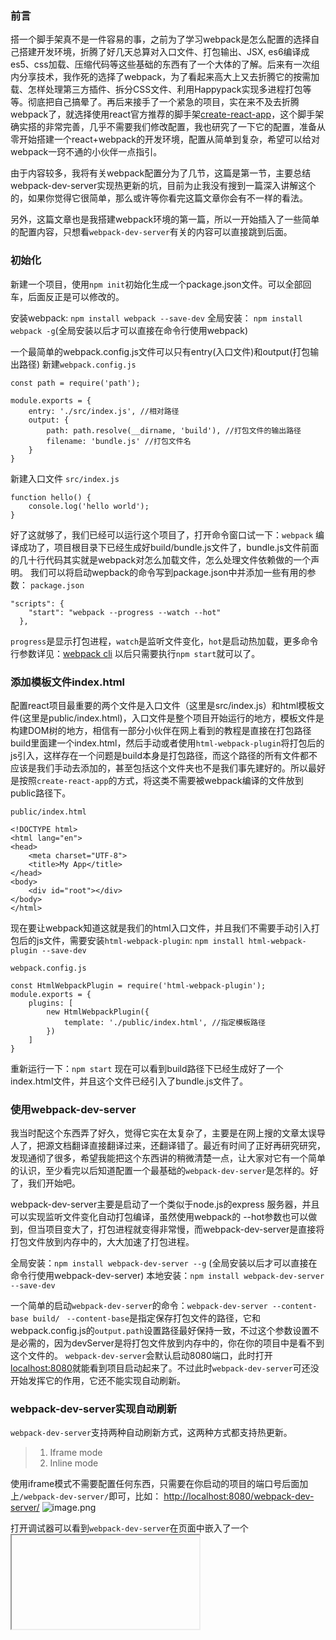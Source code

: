 ### 前言
搭一个脚手架真不是一件容易的事，之前为了学习webpack是怎么配置的选择自己搭建开发环境，折腾了好几天总算对入口文件、打包输出、JSX, es6编译成es5、css加载、压缩代码等这些基础的东西有了一个大体的了解。后来有一次组内分享技术，我作死的选择了webpack，为了看起来高大上又去折腾它的按需加载、怎样处理第三方插件、拆分CSS文件、利用Happypack实现多进程打包等等。彻底把自己搞晕了。再后来接手了一个紧急的项目，实在来不及去折腾webpack了，就选择使用react官方推荐的脚手架[create-react-app](https://github.com/facebookincubator/create-react-app)，这个脚手架确实搭的非常完善，几乎不需要我们修改配置，我也研究了一下它的配置，准备从零开始搭建一个react+webpack的开发环境，配置从简单到复杂，希望可以给对webpack一窍不通的小伙伴一点指引。

由于内容较多，我将有关webpack配置分为了几节，这篇是第一节，主要总结webpack-dev-server实现热更新的坑，目前为止我没有搜到一篇深入讲解这个的，如果你觉得它很简单，那么或许等你看完这篇文章你会有不一样的看法。

另外，这篇文章也是我搭建webpack环境的第一篇，所以一开始插入了一些简单的配置内容，只想看`webpack-dev-server`有关的内容可以直接跳到后面。
### 初始化
新建一个项目，使用`npm init`初始化生成一个package.json文件。可以全部回车，后面反正是可以修改的。

安装webpack: `npm install webpack --save-dev`
全局安装： `npm install webpack -g`(全局安装以后才可以直接在命令行使用webpack)

一个最简单的webpack.config.js文件可以只有entry(入口文件)和output(打包输出路径)
新建`webpack.config.js`
```
const path = require('path');

module.exports = {
    entry: './src/index.js', //相对路径
    output: {
        path: path.resolve(__dirname, 'build'), //打包文件的输出路径
        filename: 'bundle.js' //打包文件名
    }
}
```
新建入口文件 `src/index.js`
```
function hello() {
    console.log('hello world');
}
```
好了这就够了，我们已经可以运行这个项目了，打开命令窗口试一下：`webpack`
编译成功了，项目根目录下已经生成好build/bundle.js文件了，bundle.js文件前面的几十行代码其实就是webpack对怎么加载文件，怎么处理文件依赖做的一个声明。
我们可以将启动wepback的命令写到package.json中并添加一些有用的参数：
`package.json`
```
"scripts": {
    "start": "webpack --progress --watch --hot"
  },
```
`progress`是显示打包进程，`watch`是监听文件变化，`hot`是启动热加载，更多命令行参数详见：[webpack cli](https://webpack.js.org/api/cli/)
以后只需要执行`npm start`就可以了。
### 添加模板文件index.html
配置react项目最重要的两个文件是入口文件（这里是src/index.js）和html模板文件(这里是public/index.html)，入口文件是整个项目开始运行的地方，模板文件是构建DOM树的地方，相信有一部分小伙伴在网上看到的教程是直接在打包路径build里面建一个index.html，然后手动或者使用`html-webpack-plugin`将打包后的js引入，这样存在一个问题是build本身是打包路径，而这个路径的所有文件都不应该是我们手动去添加的，甚至包括这个文件夹也不是我们事先建好的。所以最好是按照`create-react-app`的方式，将这类不需要被webpack编译的文件放到public路径下。

`public/index.html`
```
<!DOCTYPE html>
<html lang="en">
<head>
    <meta charset="UTF-8">
    <title>My App</title>
</head>
<body>
    <div id="root"></div>
</body>
</html>
```
现在要让webpack知道这就是我们的html入口文件，并且我们不需要手动引入打包后的js文件，需要安装`html-webpack-plugin`:
`npm install html-webpack-plugin --save-dev`

`webpack.config.js`
```
const HtmlWebpackPlugin = require('html-webpack-plugin');
module.exports = {
    plugins: [
        new HtmlWebpackPlugin({
            template: './public/index.html', //指定模板路径
        })
    ]
}
```
重新运行一下：`npm start`
现在可以看到build路径下已经生成好了一个index.html文件，并且这个文件已经引入了bundle.js文件了。

### 使用webpack-dev-server
我当时配这个东西弄了好久，觉得它实在太复杂了，主要是在网上搜的文章太误导人了，把源文档翻译直接翻译过来，还翻译错了。最近有时间了正好再研究研究，发现通彻了很多，希望我能把这个东西讲的稍微清楚一点，让大家对它有一个简单的认识，至少看完以后知道配置一个最基础的`webpack-dev-server`是怎样的。好了，我们开始吧。

webpack-dev-server主要是启动了一个类似于node.js的express 服务器，并且可以实现监听文件变化自动打包编译，虽然使用webpack的 --hot参数也可以做到，但当项目变大了，打包进程就变得非常慢，而webpack-dev-server是直接将打包文件放到内存中的，大大加速了打包进程。

全局安装：`npm install webpack-dev-server --g` (全局安装以后才可以直接在命令行使用webpack-dev-server)
本地安装：`npm install webpack-dev-server --save-dev`

一个简单的启动`webpack-dev-server`的命令：`webpack-dev-server --content-base build/` 
` --content-base`是指定保存打包文件的路径，它和webpack.config.js的`output.path`设置路径最好保持一致，不过这个参数设置不是必需的，因为devServer是将打包文件放到内存中的，你在你的项目中是看不到这个文件的。
`webpack-dev-server`会默认启动8080端口，此时打开[localhost:8080](localhost:8080)就能看到项目启动起来了。不过此时`webpack-dev-server`可还没开始发挥它的作用，它还不能实现自动刷新。

### webpack-dev-server实现自动刷新
`webpack-dev-server`支持两种自动刷新方式，这两种方式都支持热更新。
> 1.  Iframe mode 
> 2.  Inline mode

使用iframe模式不需要配置任何东西，只需要在你启动的项目的端口号后面加上`/webpack-dev-server/`即可，比如：
[http://localhost:8080/webpack-dev-server/](http://localhost:8080/webpack-dev-server/)
![image.png](http://upload-images.jianshu.io/upload_images/5807862-6c27c825f4e706f2.png?imageMogr2/auto-orient/strip%7CimageView2/2/w/1240)

打开调试器可以看到`webpack-dev-server`在页面中嵌入了一个<iframe>标签来实现热更新，具体原理我还没去研究，有兴趣的小伙伴可以自行搜索。此时试着更改`src/index.js`发现页面已经可以自动刷新了。

inline模式实在是个磨人的小妖精，[官方文档](http://webpack.github.io/docs/webpack-dev-server.html)有关Inline mode的使用说明比较少，而且还极容易误导人，再加上网上很多自己都没搞清楚`webpack-dev-server`的博主的文章，就更容易让人懵逼了。

**误导一：inline模式的HTML方式和Node.js方式都需要配置参数`inline`才能生效。**

文档把HTML方式和Node.js方式都称为inline模式，以至于很多人都误解了这两种用法，但是文档里有这么一句话：
> Inline mode with Node.js API
There is no inline: true flag in the webpack-dev-server configuration, because the webpack-dev-server module has no access to the webpack configuration. 

意思是使用Node.js方式是没有inline这个参数的，这里的inline模式其实就是三种配置方式，三选一就行。
- 在webpack.config.js里面配置
```
module.exports = {
  ...
  devServer: {
    inline: true,
  },
}
```
- 在HTML里面添加`<script src="http://localhost:8080/webpack-dev-server.js"></script>`
- 在node.js的配置文件里面配置(以下摘自官网，后面我会详解这个配置)
```
var config = require("./webpack.config.js");
config.entry.app.unshift("webpack-dev-server/client?http://localhost:8080/");
var compiler = webpack(config);
var server = new WebpackDevServer(compiler, {...});
server.listen(8080);
```
**误导二：需要在entry属性里添加`webpack-dev-server/client?http://«path»:«port»/`**

这个误解应该来自于别的博客，我搜了很多文章都在entry里加了这句话，如果是开启热更新还会加`webpack/hot/dev-server`。这一点[官网](http://webpack.github.io/docs/webpack-dev-server.html)解释的非常清楚，由于采用Node.js配置，webpack-dev-server模块无法读取webpack的配置，所以用户必须手动去webpack.config.js的entry指定webpack-dev-server客户端入口。意思是只有采用Node.js方式才会需要添加这句话，而且，我们并不需要去污染webpack.config.js文件，而是将这句代码写在Node.js 的配置文件里：
```
config.entry.app.unshift("webpack-dev-server/client?http://localhost:8080/");
```
`config.entry`就是`webpack.config.js`的entry, entry是一个数组，这里要注意一下你自己的entry配置，如果是
```
entry: [
    path.resolve(__dirname, './src/index.js')
],
```
那你应该写成：
`config.entry.unshift("webpack-dev-server/client?http://localhost:8080/");`

**还懵逼吗？那我再多说两句**
以上这些乱七八糟的配置估计把你都看晕了吧，我再梳理一下有关inline模式的东西，HTML方式最简单，在`index.html`页面里添加一个<script>标签就行了，如果不想用Node.js配置，直接用`webpack-dev-server`，那么配置参数可以写在`webpack.config.js`的`devServer`里面，或者直接写在命令行里面，具体写法参考[https://webpack.js.org/configuration/dev-server/](https://webpack.js.org/configuration/dev-server/)，它会注明哪些参数是只能用于CLI（命令行）的。此时启动项目：
```
"scripts": {
    "start": "webpack-dev-server 你的启动参数可以写在这里也可以写在devServer里"
  },
```
如果使用Node.js方式，那么即使你配置了`devServer`也会被忽略，真正起作用的应该是Node.js的`server.js`文件，这个文件作为配置文件放在根目录下。
此时启动项目：
```
"scripts": {
    "start": "node server.js"
  },
```
### webpack-dev-server实现热更新(HMR)
> 注：以下配置都是针对inline模式，官方也只提了inline模式的配置方式。

热更新可以做到在不刷新浏览器的前提下刷新页面，热更新的好处是：
- 保持刷新前的应用状态(这一点在react里是做不到的，具体原因看下面)
- 不浪费时间在等待不必要更新的组件被更新上面
- 调整CSS样式的速度更快

采用非Node模式，添加`hot: true`，并且一定要指定`output.publicPath`，建议`devServer.publicPath`和`output.publicPath`一样。

`webpack.config.js`
```
const publicPath = '/';
const buildPath = 'build';

output: {
        path: path.resolve(__dirname, buildPath), //打包文件的输出路径
        filename: 'bundle.js', //打包文件名
        publicPath: publicPath, //重要！
    },
    devtool: 'inline-source-map',
    devServer: {
        publicPath: publicPath,
        contentBase: path.resolve(__dirname, buildPath),
        compress: true,
        inline: true,
        hot: true,  
    },
```
采用Node模式分三步走：
- webpack的entry添加：`webpack/hot/dev-server`
- webpack的plugins添加`new webpack.HotModuleReplacementPlugin()`
- webpack-dev-server添加`hot: true`

`server.js`
```
config.entry.unshift("webpack-dev-server/client?http://localhost:8080/", 'webpack/hot/dev-server');
let server = new WebpackDevServer(compiler, {
    publicPath: config.output.publicPath,
    hot: true
    ...
});
注：我不太清楚这里是否必须要配置publicPath，经测试不配置也是可以的。
```
`webpack.config.js`
```
plugins: [
        new HtmlWebpackPlugin({
            template: './public/index.html'
        }),
        new webpack.HotModuleReplacementPlugin(),
],
```
好的，选择一个你喜欢的方式启动起来吧，如果能在控制台看到以下的信息，代表热更新启动起来了：
```
[HMR] Waiting for update signal from WDS...
[WDS] Hot Module Replacement enabled.
```
如果非常不幸，当你用`wepback-dev-server`启动却看到了报错：
![image.png](http://upload-images.jianshu.io/upload_images/5807862-c38978aa4e9c323b.png?imageMogr2/auto-orient/strip%7CimageView2/2/w/1240)
添加`new webpack.HotModuleReplacementPlugin(),`到plugins里面，不要问我为啥刚刚不说，因为官网自己说的它会自动帮我们添加这个plugin的，谁知道它只是说说而已呢，微笑脸。

最后根据[Hot Module Replacement](https://webpack.js.org/guides/hot-module-replacement/)的指示再添加一个`NamedModulesPlugin `，它的作用大概是更容易分析依赖：
```
plugins: [
        new webpack.HotModuleReplacementPlugin(),
        new webpack.NamedModulesPlugin(),
    ],
```
### HMR真的开始发挥作用了吗？
你大概要生气了，我做了这么多事情就配置了hot和inline两个参数，现在你告诉我我的热更新还不可用？我不要面子的吗？
其实我也很烦，尽管官网看起来很简单，但我却花了很长时间来弄这个。我也以为我弄好了，直到我看到了这个：
![滚屏.gif](http://upload-images.jianshu.io/upload_images/5807862-ca56e84a31a01767.gif?imageMogr2/auto-orient/strip%7CimageView2/2/w/1240)

我修改了`src/index.js`文件并保存，注意看右边调试器的变化，它打印了`[WDS] App updated.Recompiling`等信息，然后浏览器刷新，左边界面更新。
这，不是HMR的功劳。我们不配置HMR，只配置自动刷新就是这种效果。
再看一个真正的热更新：

![热更新.gif](http://upload-images.jianshu.io/upload_images/5807862-4e1b1319a728d2eb.gif?imageMogr2/auto-orient/strip%7CimageView2/2/w/1240)

注意看当我代码修改的时候，页面并没有刷新，并且左边日志能看到HMR开始工作打印的日志。
而出现这两种情况的原因是：前一个是修改的js，后一个是修改的css。

来自于devServer官方的解释是（找了半天也没找到）借助于`style-loader`CSS很容易实现HMR(到这里我还没有配置加载CSS的loader)，而对于js，devServer会尝试做HMR，如果不行就触发整个页面刷新。你问我什么时候js更改才会只触发HMR，那你可以试着再加一个参数`hotOnly: true`试一试，这时候相当于禁用了自动刷新功能，然而devServer会告诉你这个文件不能被热更新哦。
![image.png](http://upload-images.jianshu.io/upload_images/5807862-442fd5ff8282c142.png?imageMogr2/auto-orient/strip%7CimageView2/2/w/1240)

如果你觉得可以接受每次修改js都重刷页面，那么到这里就可以了。如果你还想继续追究下去，那么继续吧。
> 如果已经通过 [`HotModuleReplacementPlugin`](https://doc.webpack-china.org/plugins/hot-module-replacement-plugin) 启用了[模块热替换(Hot Module Replacement)](https://doc.webpack-china.org/concepts/hot-module-replacement)，则它的接口将被暴露在[`module.hot`属性](https://doc.webpack-china.org/api/module-variables#module-hot-webpack-specific-)下面。通常，用户先要检查这个接口是否可访问，然后再开始使用它。
——引自webpack官网

其实很简单，我们把整个项目的要被webpack编译的文件都设置为接受热更新，而最简单的方式就是在入口文件的地方添加：
`src/index.js`
```
if (module.hot) {
  module.hot.accept(() => {
    ReactDom.render(
        <App />,
        document.getElementById('root')
    )
  })
}

ReactDom.render(
    <App />,
    document.getElementById('root')
)
```
尝试修改js文件，可以看到控制台：
![image.png](http://upload-images.jianshu.io/upload_images/5807862-11fef8f780c0eabc.png?imageMogr2/auto-orient/strip%7CimageView2/2/w/1240)
很棒，它终于起作用了。

你以为的结局其实并不是结局。
OK，到这里我是不是该写点总结然后愉快的结束这篇文章了？嗯。。我只能说不能高兴的太早。
还有什么问题没有解决？让我们再看个经典的计时器栗子
```
constructor(props) {
        super(props);
        this.state = {
            count: 0
        }
}
add() {
        this.setState((preState) => {
            return{
                count: preState.count + 1
            }
        })
    }

    sub() {
        this.setState((preState) => {
            return{
                count: preState.count - 1
            }
        })
    }

    render() {
        return(
            <div className="container">
                <h1>{this.state.count}</h1>
                <button onClick={() => this.add()}>count+1</button>
                <br/>
                <button onClick={() => this.sub()}>count-1</button>
                <h1>Hello, React</h1>
            </div>  
        ) 
    }
```
现在让我到页面里面执行几次加减，只要让`count`不停在初始值就好，然后修改js，看看热更新的效果：

![react热更新.gif](http://upload-images.jianshu.io/upload_images/5807862-674974c25801a384.gif?imageMogr2/auto-orient/strip%7CimageView2/2/w/1240)
它没有保存上一次的状态，而是回到了初始状态0。如果希望热更新还可以保留上一次的状态，我们需要另一个插件：[react-hot-loader](https://github.com/gaearon/react-hot-loader)
### 可以保存状态的热更新插件——react-hot-loader
`webpack-dev-server`的热更新对于保存react状态是无法做到的，所以才有了`react-hot-loader`这个东西，这个不是必须配置的插件，至少我没在`create-react-app`里面看到它。不过如果你想要更新时可以保存state，这是必须的。
让我们接着配置它吧，照着[github上的教程](https://github.com/gaearon/react-hot-loader)走就行。
1. 下载：`npm install --save react-hot-loader`
2.  接着，添加babel配置：
```
{
    test: /\.js$/,
    loader: 'babel-loader',
    query: {
        presets: ['env', 'react'],
        plugins: ["react-hot-loader/babel"] //增加
    }
}
```
3.  entry参数：
```
entry: [
    'react-hot-loader/patch', //添加
    path.resolve(__dirname, './src/index.js')
],
```
4. 修改index.js
```
import React, { Component } from 'react';
import ReactDom from 'react-dom';
import { AppContainer } from 'react-hot-loader';

import Home from './pages/Home';

if (module.hot) {
  module.hot.accept(() => {
    ReactDom.render(
        <AppContainer>
            <Home />
        </AppContainer>,
        document.getElementById('root')
    )
  })
}

ReactDom.render(
    <AppContainer>
        <Home />
    </AppContainer>,
    document.getElementById('root')
)
```
这里要注意一下，index.js里面不能直接render一个组件然后让它包裹在<AppContainer>里面，只能单独抽离组件，否则会报错。
现在可以见证奇迹啦：
![react热更新1.gif](http://upload-images.jianshu.io/upload_images/5807862-5ec0faf40df557f0.gif?imageMogr2/auto-orient/strip%7CimageView2/2/w/1240)
### 小结
这篇文章花了我一周多的时间，最后总算弄清楚了热更新到底是怎么回事，百度一搜全都是你只要配置一个`hot: true`就好啦，然后都没弄明白这到底是热更新还是自动刷新，可供参考的文档只有官网，官网又讲的太简单，所以折腾了特别久。看不懂的小伙伴可以给我留言，或者我哪里讲的不对的都可以提出来。
本来准备一篇文章搞定devServer的配置，由于这部分内容太多所以分成两篇了，接下来我会继续优化devServer的配置，包括使用Node.js配置的方法。